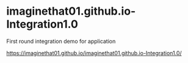 # imaginethat01.github.io-Integration1.0
First round integration demo for application 

https://imaginethat01.github.io/imaginethat01.github.io-Integration1.0/

